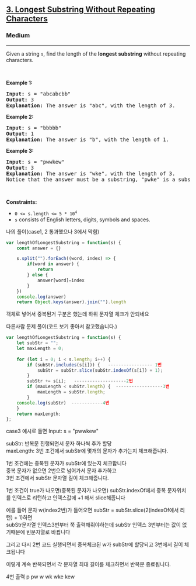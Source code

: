 <h2><a href="https://leetcode.com/problems/longest-substring-without-repeating-characters/">3. Longest Substring Without Repeating Characters</a></h2><h3>Medium</h3><hr><div><p>Given a string <code>s</code>, find the length of the <strong>longest</strong> <span data-keyword="substring-nonempty"><strong>substring</strong></span> without repeating characters.</p>

<p>&nbsp;</p>
<p><strong class="example">Example 1:</strong></p>

<pre><strong>Input:</strong> s = "abcabcbb"
<strong>Output:</strong> 3
<strong>Explanation:</strong> The answer is "abc", with the length of 3.
</pre>

<p><strong class="example">Example 2:</strong></p>

<pre><strong>Input:</strong> s = "bbbbb"
<strong>Output:</strong> 1
<strong>Explanation:</strong> The answer is "b", with the length of 1.
</pre>

<p><strong class="example">Example 3:</strong></p>

<pre><strong>Input:</strong> s = "pwwkew"
<strong>Output:</strong> 3
<strong>Explanation:</strong> The answer is "wke", with the length of 3.
Notice that the answer must be a substring, "pwke" is a subsequence and not a substring.
</pre>

<p>&nbsp;</p>
<p><strong>Constraints:</strong></p>

<ul>
	<li><code>0 &lt;= s.length &lt;= 5 * 10<sup>4</sup></code></li>
	<li><code>s</code> consists of English letters, digits, symbols and spaces.</li>
</ul>
</div>

나의 풀이(case1, 2 통과했으나 3에서 막힘)
```javascript
var lengthOfLongestSubstring = function(s) {
    const answer = {}

    s.split("").forEach((word, index) => {
        if(word in answer) {
            return
        } else {
            answer[word]=index
        }
    })
    console.log(answer)
    return Object.keys(answer).join("").length
```
객체로 넣어서 중복된거 구분은 했는데 하위 문자열 체크가 안되네요

다른사람 문제 풀이(코드 보기 좋아서 참고했습니다.)
```javascript
var lengthOfLongestSubstring = function(s) {
    let subStr = "";
    let maxLength = 0;
  
    for (let i = 0; i < s.length; i++) {
        if (subStr.includes(s[i])) {   ----------------- 1번
            subStr = subStr.slice(subStr.indexOf(s[i]) + 1);
        }
        subStr += s[i];   --------------------2번
        if (maxLength < subStr.length) {  ------------------3번
            maxLength = subStr.length;
        }
	console.log(subStr)  ------------4번
    }
    return maxLength;
};
```
case3 예시로 들면
Input: s = "pwwkew"

subStr: 반복문 진행되면서 문자 하나씩 추가 할당<br>
maxLength: 3번 조건에서 subStr에 몇개의 문자가 추가는지 체크해줍니다.<br>

1번 조건에는 중복된 문자가 subStr에 있는지 체크합니다<br>
중복 문자가 없으면 2번으로 넘어가서 문자 추가하고<br>
3번 조건에서 subStr 문자열 길이 체크해줍니다.<br>

1번 조건이 true가 나오면(중복된 문자가 나오면) subStr.indexOf에서 중복 문자위치를 인덱스로 리턴하고 인덱스값에 +1 해서 slice해줍니다<br> 

예를 들어 문자 w(index2번)가 들어오면 subStr = subStr.slice(2(indexOf에서 리턴) + 1)하면 <br>
subStr문자열 인덱스3번부터 쭉 출력해줘야하는데 subStr 인덱스 3번부터는 값이 없기때문에 빈문자열로 바뀝니다<br>

그리고 다시 2번 코드 실행되면서 중복체크된 w가 subStr에 할당되고 3번에서 길이 체크됩니다<br>

이렇게 계속 반복되면서 각 문자열 최대 길이를 체크하면서 반복문 종료됩니다.<br>

4번 출력
p
pw
w
wk
wke
kew

